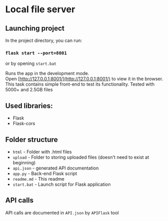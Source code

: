 # Local file server

## Launching project


In the project directory, you can run:

### `flask start --port=8001`

or by opening `start.bat`

Runs the app in the development mode.\
Open [http://127.0.0.1:8001/](http://127.0.0.1:8001/) to view it in the browser.
This task contains simple front-end to test its functionality.
Tested with 5000+ and 2.5GB files

## Used libraries:

- Flask
- Flask-cors

## Folder structure

- `html` - Folder with .html files
- `upload` - Folder to storing uploaded files (doesn't need to exist at beginning)
- `api.json` - generated API documentation
- `app.py` - Back-end Flask script
- `readme.md` - This readme
- `start.bat` - Launch script for Flask application

## API calls

API calls are documented in `API.json` by `APIFlask` tool